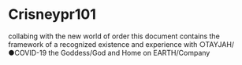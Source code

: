 # Crisneypr101
collabing with the new world of order 
this document contains the framework  of a recognized existence  and experience with ○TAYJAH/●COVID-19 the Goddess/God and Home on EARTH/Company 

